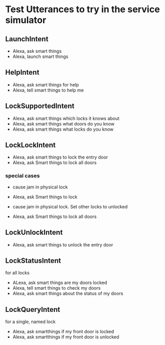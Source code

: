 # Test Utterances to try in the service simulator

## LaunchIntent
* Alexa, ask smart things
* Alexa, launch smart things

## HelpIntent
* Alexa, ask smart things for help
* Alexa, tell smart things to help me

## LockSupportedIntent
* Alexa, ask smart things which locks it knows about
* Alexa, ask smart things what doors do you know
* Alexa, ask smart things what locks do you know

## LockLockIntent
* Alexa, ask smart things to lock the entry door
* Alexa, ask Smart things to lock all doors

### special cases
* cause jam in physical lock
 * Alexa, ask Smart things to lock __<physical lock name>__


* cause jam in physical lock. Set other locks to unlocked
 * Alexa, ask Smart things to lock all doors

## LockUnlockIntent
* Alexa, ask smart things to unlock the entry door

## LockStatusIntent
for all locks
* ALexa, ask smart things are my doors locked
* Alexa, tell smart things to check my doors
* Alexa, ask smart things about the status of my doors

## LockQueryIntent
for a single, named lock
* Alexa, ask smartthings if my front door is locked
* Alexa, ask smartthings if my front door is unlocked
